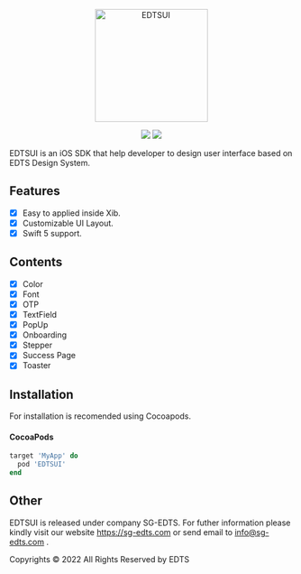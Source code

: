 <p align="center">
<img src="https://i.postimg.cc/rshx3FKM/Enterprise-Digital-Technology-Services-EDTS.png" alt="EDTSUI" title="EDTSUI" width="200"/>
</p>

<p align="center">
<a href="https://cocoapods.org/pods/EDTSUI"><img src="https://img.shields.io/cocoapods/v/EDTSUI.svg?style=flat"></a>
<a href="https://cocoapods.org/pods/EDTSUI"><img src="https://img.shields.io/cocoapods/p/EDTSUI.svg?style=flat"></a>
</p>

EDTSUI is an iOS SDK that help developer to design user interface based on EDTS Design System. 

## Features

- [x] Easy to applied inside Xib.
- [x] Customizable UI Layout.
- [x] Swift 5 support.

## Contents

- [x] Color
- [x] Font
- [x] OTP
- [x] TextField
- [x] PopUp
- [x] Onboarding
- [x] Stepper
- [x] Success Page
- [x] Toaster

## Installation

For installation is recomended using Cocoapods.

#### CocoaPods

```ruby
target 'MyApp' do
  pod 'EDTSUI'
end
```

## Other

EDTSUI is released under company SG-EDTS. For futher information please kindly visit our website https://sg-edts.com or send email to info@sg-edts.com .

Copyrights © 2022 All Rights Reserved by EDTS
